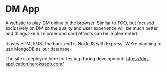 # DM App

A website to play DM online in the browser.
Similar to TCO, but focused exclusively on DM so the quality and user experience will be much better and things like turn order and card effects can be implemented.

It uses HTML5/JS, the back end is NodeJS with Express.
We're planning to use MongoDB as our database.

The site is deployed here for testing during development:
https://dm-application.herokuapp.com/

